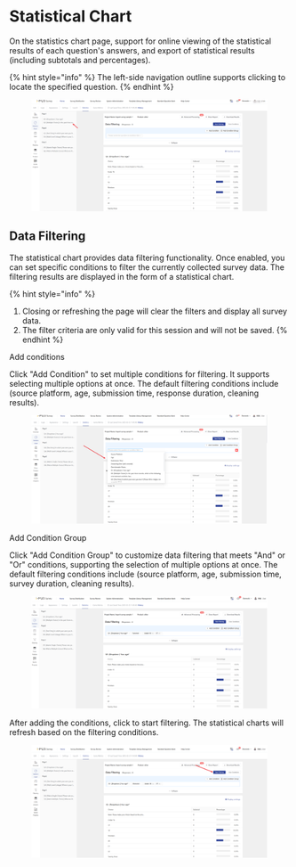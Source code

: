 # Statistical Chart

On the statistics chart page, support for online viewing of the statistical results of each question's answers, and export of statistical results (including subtotals and percentages).

{% hint style="info" %}
The left-side navigation outline supports clicking to locate the specified question.
{% endhint %}

<figure><img src="../../../.gitbook/assets/image (4) (1) (1) (1) (1) (1) (1) (1).png" alt=""><figcaption></figcaption></figure>



## Data Filtering

The statistical chart provides data filtering functionality. Once enabled, you can set specific conditions to filter the currently collected survey data. The filtering results are displayed in the form of a statistical chart.

{% hint style="info" %}
1. Closing or refreshing the page will clear the filters and display all survey data.
2. The filter criteria are only valid for this session and will not be saved.
{% endhint %}

Add conditions

Click "Add Condition" to set multiple conditions for filtering. It supports selecting multiple options at once. The default filtering conditions include (source platform, age, submission time, response duration, cleaning results).

<figure><img src="../../../.gitbook/assets/image (5) (1) (1) (1) (1) (1) (1) (1).png" alt=""><figcaption></figcaption></figure>

Add Condition Group

Click "Add Condition Group" to customize data filtering that meets "And" or "Or" conditions, supporting the selection of multiple options at once. The default filtering conditions include (source platform, age, submission time, survey duration, cleaning results).

<figure><img src="../../../.gitbook/assets/image (6) (1) (1) (1) (1) (1).png" alt=""><figcaption></figcaption></figure>

After adding the conditions, click to start filtering. The statistical charts will refresh based on the filtering conditions.

<figure><img src="../../../.gitbook/assets/image (7) (1) (1) (1) (1) (1).png" alt=""><figcaption></figcaption></figure>

